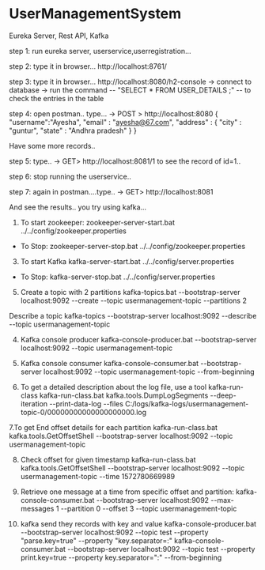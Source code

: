 # UserManagementSystem
Eureka Server, Rest API, Kafka

step 1:
run eureka server, userservice,userregistration...

step 2: type it in browser...
http://localhost:8761/

step 3: type it in browser...
http://localhost:8080/h2-console
 -> connect to database
 -> run the command -- "SELECT * FROM USER_DETAILS ;" -- to check the entries in the table

step 4: open postman..
type...
 -> POST > http://localhost:8080
 {
    "username":"Ayesha",
    "email" : "ayesha@67.com",
    "address" : {
        "city" : "guntur",
        "state" : "Andhra pradesh"
    }
}

Have some more records..

step 5: type..
 -> GET> http://localhost:8081/1
 to see the record of id=1..

step 6: stop running the userservice..

step 7: again in postman....type..
 -> GET> http://localhost:8081

 And see the results..
 you try using kafka...

 1. To start zookeeper:
zookeeper-server-start.bat  ../../config/zookeeper.properties
- To Stop: 
zookeeper-server-stop.bat  ../../config/zookeeper.properties

3. To start Kafka
kafka-server-start.bat  ../../config/server.properties
- To Stop: 
kafka-server-stop.bat  ../../config/server.properties

5. Create a topic with 2 partitions
kafka-topics.bat --bootstrap-server localhost:9092 --create --topic usermanagement-topic --partitions 2

Describe a topic
kafka-topics --bootstrap-server localhost:9092 --describe --topic usermanagement-topic

4. Kafka console producer
kafka-console-producer.bat --bootstrap-server localhost:9092 --topic  usermanagement-topic

5. Kafka console consumer
kafka-console-consumer.bat --bootstrap-server localhost:9092  --topic usermanagement-topic --from-beginning

6. To get a detailed description about the log file, use a tool kafka-run-class
kafka-run-class.bat kafka.tools.DumpLogSegments --deep-iteration --print-data-log --files C:/logs/kafka-logs/usermanagement-topic-0/00000000000000000000.log

7.To get End offset details for each partition
kafka-run-class.bat kafka.tools.GetOffsetShell --bootstrap-server localhost:9092 --topic usermanagement-topic

8. Check offset for given timestamp
kafka-run-class.bat kafka.tools.GetOffsetShell --bootstrap-server localhost:9092 --topic usermanagement-topic --time 1572780669989

9. Retrieve one message at a time from specific offset and partition:
kafka-console-consumer.bat --bootstrap-server localhost:9092 --max-messages 1  --partition 0  --offset 3 --topic usermanagement-topic


10. kafka send they records with key and value
kafka-console-producer.bat --bootstrap-server localhost:9092 --topic test --property "parse.key=true" --property "key.separator=:"
kafka-console-consumer.bat --bootstrap-server localhost:9092 --topic test --property print.key=true --property key.separator=":" --from-beginning
